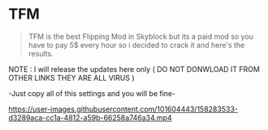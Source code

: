 # TFM
> TFM is the best Flipping Mod in Skyblock but its a paid mod so you have to pay 5$ every hour so i decided to crack it and here's the results.


NOTE : I will release the updates here only ( DO NOT DONWLOAD IT FROM OTHER LINKS THEY ARE ALL VIRUS )


-Just copy all of this settings and you will be fine-




https://user-images.githubusercontent.com/101604443/158283533-d3289aca-cc1a-4812-a59b-66258a746a34.mp4

